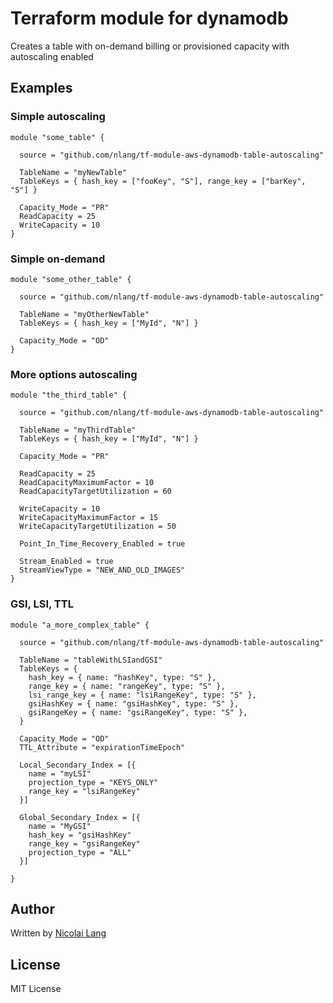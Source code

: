 # Terraform module for dynamodb

Creates a table with on-demand billing or provisioned capacity with autoscaling enabled

## Examples

### Simple autoscaling

```hcl
module "some_table" {

  source = "github.com/nlang/tf-module-aws-dynamodb-table-autoscaling"

  TableName = "myNewTable"
  TableKeys = { hash_key = ["fooKey", "S"], range_key = ["barKey", "S"] }

  Capacity_Mode = "PR"
  ReadCapacity = 25
  WriteCapacity = 10
}

```

### Simple on-demand
```hcl
module "some_other_table" {

  source = "github.com/nlang/tf-module-aws-dynamodb-table-autoscaling"

  TableName = "myOtherNewTable"
  TableKeys = { hash_key = ["MyId", "N"] }

  Capacity_Mode = "OD"
}

```

### More options autoscaling
```hcl
module "the_third_table" {

  source = "github.com/nlang/tf-module-aws-dynamodb-table-autoscaling"

  TableName = "myThirdTable"
  TableKeys = { hash_key = ["MyId", "N"] }

  Capacity_Mode = "PR"
  
  ReadCapacity = 25
  ReadCapacityMaximumFactor = 10
  ReadCapacityTargetUtilization = 60
  
  WriteCapacity = 10
  WriteCapacityMaximumFactor = 15
  WriteCapacityTargetUtilization = 50
  
  Point_In_Time_Recovery_Enabled = true
  
  Stream_Enabled = true
  StreamViewType = "NEW_AND_OLD_IMAGES"
}

```

### GSI, LSI, TTL
```hcl
module "a_more_complex_table" {

  source = "github.com/nlang/tf-module-aws-dynamodb-table-autoscaling"

  TableName = "tableWithLSIandGSI"
  TableKeys = {
    hash_key = { name: "hashKey", type: "S" },
    range_key = { name: "rangeKey", type: "S" },
    lsi_range_key = { name: "lsiRangeKey", type: "S" },
    gsiHashKey = { name: "gsiHashKey", type: "S" },
    gsiRangeKey = { name: "gsiRangeKey", type: "S" },
  }

  Capacity_Mode = "OD"
  TTL_Attribute = "expirationTimeEpoch"
  
  Local_Secondary_Index = [{
    name = "myLSI"
    projection_type = "KEYS_ONLY"
    range_key = "lsiRangeKey"
  }]

  Global_Secondary_Index = [{
    name = "MyGSI"
    hash_key = "gsiHashKey"
    range_key = "gsiRangeKey"
    projection_type = "ALL"
  }]

}
```

## Author

Written by [Nicolai Lang](https://github.com/nlang)

## License

MIT License
